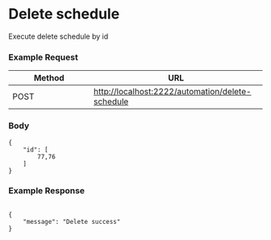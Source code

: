 # Delete schedule

Execute delete schedule by id

### **Example Request** <a href="#example-request-1" id="example-request-1"></a>

<table><thead><tr><th width="145">Method</th><th>URL</th></tr></thead><tbody><tr><td>POST</td><td><a href="http://localhost:2222/automation/delete-schedule">http://localhost:2222/automation/delete-schedule</a></td></tr></tbody></table>

### Body <a href="#params" id="params"></a>

```
{
    "id": [
        77,76
    ]
}
```

### **Example Response** <a href="#id-3.-example-response" id="id-3.-example-response"></a>

```

{
    "message": "Delete success"
}

```
